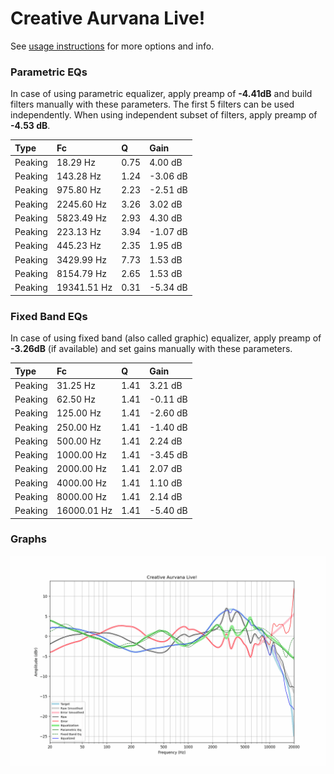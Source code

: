 # Creative Aurvana Live!
See [usage instructions](https://github.com/jaakkopasanen/AutoEq#usage) for more options and info.

### Parametric EQs
In case of using parametric equalizer, apply preamp of **-4.41dB** and build filters manually
with these parameters. The first 5 filters can be used independently.
When using independent subset of filters, apply preamp of **-4.53 dB**.

| Type    | Fc          |    Q | Gain     |
|:--------|:------------|:-----|:---------|
| Peaking | 18.29 Hz    | 0.75 | 4.00 dB  |
| Peaking | 143.28 Hz   | 1.24 | -3.06 dB |
| Peaking | 975.80 Hz   | 2.23 | -2.51 dB |
| Peaking | 2245.60 Hz  | 3.26 | 3.02 dB  |
| Peaking | 5823.49 Hz  | 2.93 | 4.30 dB  |
| Peaking | 223.13 Hz   | 3.94 | -1.07 dB |
| Peaking | 445.23 Hz   | 2.35 | 1.95 dB  |
| Peaking | 3429.99 Hz  | 7.73 | 1.53 dB  |
| Peaking | 8154.79 Hz  | 2.65 | 1.53 dB  |
| Peaking | 19341.51 Hz | 0.31 | -5.34 dB |

### Fixed Band EQs
In case of using fixed band (also called graphic) equalizer, apply preamp of **-3.26dB**
(if available) and set gains manually with these parameters.

| Type    | Fc          |    Q | Gain     |
|:--------|:------------|:-----|:---------|
| Peaking | 31.25 Hz    | 1.41 | 3.21 dB  |
| Peaking | 62.50 Hz    | 1.41 | -0.11 dB |
| Peaking | 125.00 Hz   | 1.41 | -2.60 dB |
| Peaking | 250.00 Hz   | 1.41 | -1.40 dB |
| Peaking | 500.00 Hz   | 1.41 | 2.24 dB  |
| Peaking | 1000.00 Hz  | 1.41 | -3.45 dB |
| Peaking | 2000.00 Hz  | 1.41 | 2.07 dB  |
| Peaking | 4000.00 Hz  | 1.41 | 1.10 dB  |
| Peaking | 8000.00 Hz  | 1.41 | 2.14 dB  |
| Peaking | 16000.01 Hz | 1.41 | -5.40 dB |

### Graphs
![](./Creative%20Aurvana%20Live!.png)